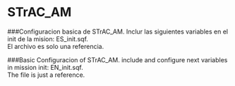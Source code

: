 # STrAC_AM

###Configuracion basica de STrAC_AM.
Inclur las siguientes variables en el init de la mision: ES_init.sqf.</br>
El archivo es solo una referencia.


###Basic Configuracion of STrAC_AM.
include and configure next variables in mission init: EN_init.sqf.</br>
The file is just a reference.

